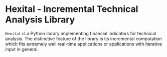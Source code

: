 # Hexital - Incremental Technical Analysis Library

`Hexital` is a Python library implementing financial indicators for technical analysis. The distinctive feature of the library is its incremental computation which fits extremely well real-time applications or applications with iterative input in general.
